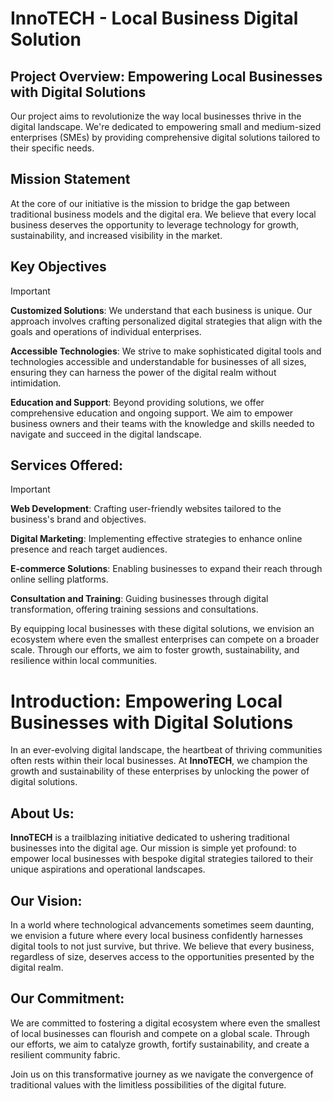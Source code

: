 # InnoTECH - Local Business Digital Solution

## Project Overview: Empowering Local Businesses with Digital Solutions

Our project aims to revolutionize the way local businesses thrive in the digital landscape. We're dedicated to empowering small and medium-sized enterprises (SMEs) by providing comprehensive digital solutions tailored to their specific needs.

## Mission Statement
At the core of our initiative is the mission to bridge the gap between traditional business models and the digital era. We believe that every local business deserves the opportunity to leverage technology for growth, sustainability, and increased visibility in the market.

## Key Objectives
> [!IMPORTANT]
>
> **Customized Solutions**: We understand that each business is unique. Our approach involves crafting personalized digital strategies that align with the goals and operations of individual enterprises.
>
> **Accessible Technologies**: We strive to make sophisticated digital tools and technologies accessible and understandable for businesses of all sizes, ensuring they can harness the power of the digital realm without intimidation.
>
> **Education and Support**: Beyond providing solutions, we offer comprehensive education and ongoing support. We aim to empower business owners and their teams with the knowledge and skills needed to navigate and succeed in the digital landscape.

## Services Offered:
> [!IMPORTANT]
>
> **Web Development**: Crafting user-friendly websites tailored to the business's brand and objectives.
>
> **Digital Marketing**: Implementing effective strategies to enhance online presence and reach target audiences.
>
> **E-commerce Solutions**: Enabling businesses to expand their reach through online selling platforms.
>
> **Consultation and Training**: Guiding businesses through digital transformation, offering training sessions and consultations.

By equipping local businesses with these digital solutions, we envision an ecosystem where even the smallest enterprises can compete on a broader scale. Through our efforts, we aim to foster growth, sustainability, and resilience within local communities.


# Introduction: Empowering Local Businesses with Digital Solutions

In an ever-evolving digital landscape, the heartbeat of thriving communities often rests within their local businesses. At **InnoTECH**, we champion the growth and sustainability of these enterprises by unlocking the power of digital solutions.

## About Us:
**InnoTECH** is a trailblazing initiative dedicated to ushering traditional businesses into the digital age. Our mission is simple yet profound: to empower local businesses with bespoke digital strategies tailored to their unique aspirations and operational landscapes.

## Our Vision:
In a world where technological advancements sometimes seem daunting, we envision a future where every local business confidently harnesses digital tools to not just survive, but thrive. We believe that every business, regardless of size, deserves access to the opportunities presented by the digital realm.

## Our Commitment:
We are committed to fostering a digital ecosystem where even the smallest of local businesses can flourish and compete on a global scale. Through our efforts, we aim to catalyze growth, fortify sustainability, and create a resilient community fabric.

Join us on this transformative journey as we navigate the convergence of traditional values with the limitless possibilities of the digital future.


